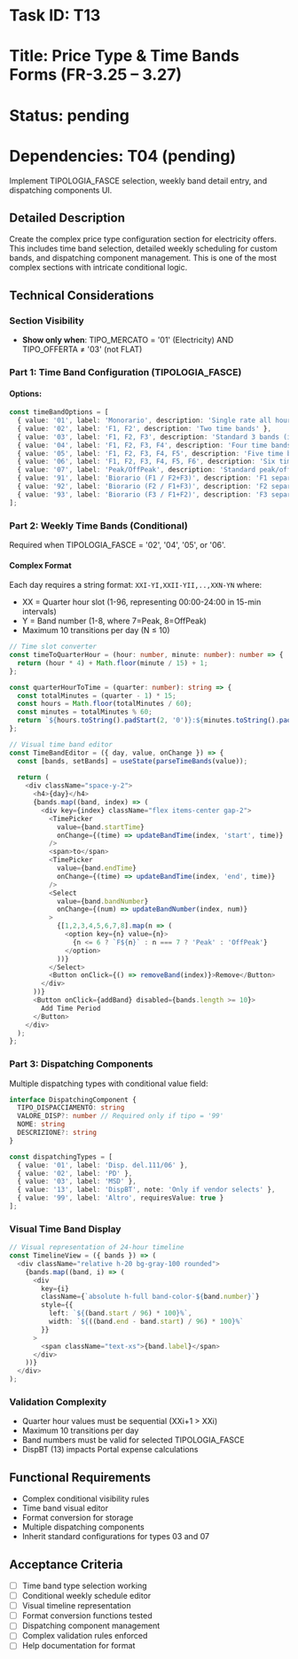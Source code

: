 # Task ID: T13
# Title: Price Type & Time Bands Forms (FR-3.25 – 3.27)
# Status: pending
# Dependencies: T04 (pending)

Implement TIPOLOGIA_FASCE selection, weekly band detail entry, and dispatching components UI.

## Detailed Description

Create the complex price type configuration section for electricity offers. This includes time band selection, detailed weekly scheduling for custom bands, and dispatching component management. This is one of the most complex sections with intricate conditional logic.

## Technical Considerations

### Section Visibility
- **Show only when**: TIPO_MERCATO = '01' (Electricity) AND TIPO_OFFERTA ≠ '03' (not FLAT)

### Part 1: Time Band Configuration (TIPOLOGIA_FASCE)

#### Options:
```typescript
const timeBandOptions = [
  { value: '01', label: 'Monorario', description: 'Single rate all hours' },
  { value: '02', label: 'F1, F2', description: 'Two time bands' },
  { value: '03', label: 'F1, F2, F3', description: 'Standard 3 bands (inheritable)' },
  { value: '04', label: 'F1, F2, F3, F4', description: 'Four time bands' },
  { value: '05', label: 'F1, F2, F3, F4, F5', description: 'Five time bands' },
  { value: '06', label: 'F1, F2, F3, F4, F5, F6', description: 'Six time bands' },
  { value: '07', label: 'Peak/OffPeak', description: 'Standard peak/off-peak (inheritable)' },
  { value: '91', label: 'Biorario (F1 / F2+F3)', description: 'F1 separate, F2+F3 combined' },
  { value: '92', label: 'Biorario (F2 / F1+F3)', description: 'F2 separate, F1+F3 combined' },
  { value: '93', label: 'Biorario (F3 / F1+F2)', description: 'F3 separate, F1+F2 combined' }
];
```

### Part 2: Weekly Time Bands (Conditional)

Required when TIPOLOGIA_FASCE = '02', '04', '05', or '06'.

#### Complex Format
Each day requires a string format: `XXI-YI,XXII-YII,..,XXN-YN` where:
- XX = Quarter hour slot (1-96, representing 00:00-24:00 in 15-min intervals)
- Y = Band number (1-8, where 7=Peak, 8=OffPeak)
- Maximum 10 transitions per day (N ≤ 10)

```typescript
// Time slot converter
const timeToQuarterHour = (hour: number, minute: number): number => {
  return (hour * 4) + Math.floor(minute / 15) + 1;
};

const quarterHourToTime = (quarter: number): string => {
  const totalMinutes = (quarter - 1) * 15;
  const hours = Math.floor(totalMinutes / 60);
  const minutes = totalMinutes % 60;
  return `${hours.toString().padStart(2, '0')}:${minutes.toString().padStart(2, '0')}`;
};

// Visual time band editor
const TimeBandEditor = ({ day, value, onChange }) => {
  const [bands, setBands] = useState(parseTimeBands(value));
  
  return (
    <div className="space-y-2">
      <h4>{day}</h4>
      {bands.map((band, index) => (
        <div key={index} className="flex items-center gap-2">
          <TimePicker
            value={band.startTime}
            onChange={(time) => updateBandTime(index, 'start', time)}
          />
          <span>to</span>
          <TimePicker
            value={band.endTime}
            onChange={(time) => updateBandTime(index, 'end', time)}
          />
          <Select
            value={band.bandNumber}
            onChange={(num) => updateBandNumber(index, num)}
          >
            {[1,2,3,4,5,6,7,8].map(n => (
              <option key={n} value={n}>
                {n <= 6 ? `F${n}` : n === 7 ? 'Peak' : 'OffPeak'}
              </option>
            ))}
          </Select>
          <Button onClick={() => removeBand(index)}>Remove</Button>
        </div>
      ))}
      <Button onClick={addBand} disabled={bands.length >= 10}>
        Add Time Period
      </Button>
    </div>
  );
};
```

### Part 3: Dispatching Components

Multiple dispatching types with conditional value field:

```typescript
interface DispatchingComponent {
  TIPO_DISPACCIAMENTO: string
  VALORE_DISP?: number // Required only if tipo = '99'
  NOME: string
  DESCRIZIONE?: string
}

const dispatchingTypes = [
  { value: '01', label: 'Disp. del.111/06' },
  { value: '02', label: 'PD' },
  { value: '03', label: 'MSD' },
  { value: '13', label: 'DispBT', note: 'Only if vendor selects' },
  { value: '99', label: 'Altro', requiresValue: true }
];
```

### Visual Time Band Display
```typescript
// Visual representation of 24-hour timeline
const TimelineView = ({ bands }) => (
  <div className="relative h-20 bg-gray-100 rounded">
    {bands.map((band, i) => (
      <div
        key={i}
        className={`absolute h-full band-color-${band.number}`}
        style={{
          left: `${(band.start / 96) * 100}%`,
          width: `${((band.end - band.start) / 96) * 100}%`
        }}
      >
        <span className="text-xs">{band.label}</span>
      </div>
    ))}
  </div>
);
```

### Validation Complexity
- Quarter hour values must be sequential (XXi+1 > XXi)
- Maximum 10 transitions per day
- Band numbers must be valid for selected TIPOLOGIA_FASCE
- DispBT (13) impacts Portal expense calculations

## Functional Requirements
- Complex conditional visibility rules
- Time band visual editor
- Format conversion for storage
- Multiple dispatching components
- Inherit standard configurations for types 03 and 07

## Acceptance Criteria
- [ ] Time band type selection working
- [ ] Conditional weekly schedule editor
- [ ] Visual timeline representation
- [ ] Format conversion functions tested
- [ ] Dispatching component management
- [ ] Complex validation rules enforced
- [ ] Help documentation for format